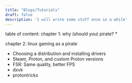 ```yaml
---
title: "Blogs/Tutorials"
draft: false
description: 'I will write some stuff once in a while'
---
```


table of content:
chapter 1: why (should you) pirate?
 * 


chapter 2: linux gaming as a pirate
 * Choosing a distribution and installing drivers
* Steam, Proton, and custom Proton versions
* FSR: Same quality, better FPS
* dxvk
* protontricks